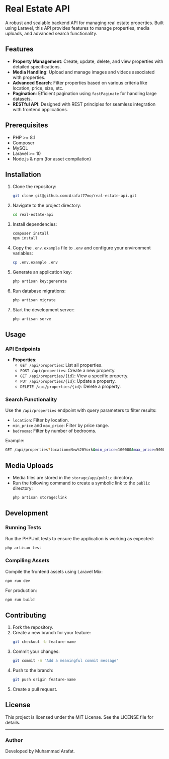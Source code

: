 # Real Estate API

A robust and scalable backend API for managing real estate properties. Built using Laravel, this API provides features to manage properties, media uploads, and advanced search functionality.

## Features

- **Property Management**: Create, update, delete, and view properties with detailed specifications.
- **Media Handling**: Upload and manage images and videos associated with properties.
- **Advanced Search**: Filter properties based on various criteria like location, price, size, etc.
- **Pagination**: Efficient pagination using `fastPaginate` for handling large datasets.
- **RESTful API**: Designed with REST principles for seamless integration with frontend applications.

## Prerequisites

- PHP >= 8.1
- Composer
- MySQL
- Laravel >= 10
- Node.js & npm (for asset compilation)

## Installation

1. Clone the repository:
   ```bash
   git clone git@github.com:Arafat77mo/real-estate-api.git
   ```

2. Navigate to the project directory:
   ```bash
   cd real-estate-api
   ```

3. Install dependencies:
   ```bash
   composer install
   npm install
   ```

4. Copy the `.env.example` file to `.env` and configure your environment variables:
   ```bash
   cp .env.example .env
   ```

5. Generate an application key:
   ```bash
   php artisan key:generate
   ```

6. Run database migrations:
   ```bash
   php artisan migrate
   ```

7. Start the development server:
   ```bash
   php artisan serve
   ```

## Usage

### API Endpoints

- **Properties**:
    - `GET /api/properties`: List all properties.
    - `POST /api/properties`: Create a new property.
    - `GET /api/properties/{id}`: View a specific property.
    - `PUT /api/properties/{id}`: Update a property.
    - `DELETE /api/properties/{id}`: Delete a property.


### Search Functionality

Use the `/api/properties` endpoint with query parameters to filter results:
- `location`: Filter by location.
- `min_price` and `max_price`: Filter by price range.
- `bedrooms`: Filter by number of bedrooms.

Example:
```bash
GET /api/properties?location=New%20York&min_price=100000&max_price=500000&bedrooms=3
```

## Media Uploads

- Media files are stored in the `storage/app/public` directory.
- Run the following command to create a symbolic link to the `public` directory:
  ```bash
  php artisan storage:link
  ```

## Development

### Running Tests

Run the PHPUnit tests to ensure the application is working as expected:
```bash
php artisan test
```

### Compiling Assets

Compile the frontend assets using Laravel Mix:
```bash
npm run dev
```
For production:
```bash
npm run build
```

## Contributing

1. Fork the repository.
2. Create a new branch for your feature:
   ```bash
   git checkout -b feature-name
   ```
3. Commit your changes:
   ```bash
   git commit -m "Add a meaningful commit message"
   ```
4. Push to the branch:
   ```bash
   git push origin feature-name
   ```
5. Create a pull request.

## License

This project is licensed under the MIT License. See the LICENSE file for details.

---

### Author

Developed by Muhammad Arafat.
